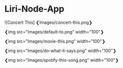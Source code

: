 # Liri-Node-App

  
![Concert This] ❮Images/concert-this.png❯

❮img src="Images/default-to.png" width="100"❯

❮img src="Images/movie-this.png" width="100"❯

❮img src="Images/do-what-it-says.png" width="100"❯

❮img src="Images/spotify-this-song.png" width="100"❯

